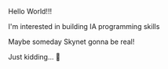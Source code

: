 Hello World!!!

I'm interested in building IA programming skills

Maybe someday Skynet gonna be real!

Just kidding... 🤖

<!---
lgelk/lgelk is a ✨ special ✨ repository because its `README.md` (this file) appears on your GitHub profile.
You can click the Preview link to take a look at your changes.
--->
